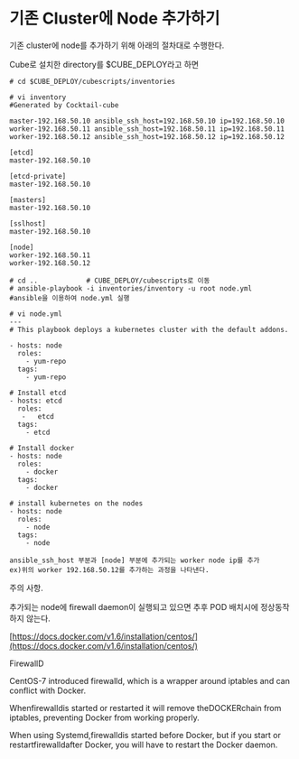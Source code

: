 # 기존 Cluster에 Node 추가하기

기존 cluster에 node를 추가하기 위해 아래의 절차대로 수행한다.

Cube로 설치한 directory를 $CUBE\_DEPLOY라고 하면

```
# cd $CUBE_DEPLOY/cubescripts/inventories

# vi inventory
#Generated by Cocktail-cube

master-192.168.50.10 ansible_ssh_host=192.168.50.10 ip=192.168.50.10
worker-192.168.50.11 ansible_ssh_host=192.168.50.11 ip=192.168.50.11
worker-192.168.50.12 ansible_ssh_host=192.168.50.12 ip=192.168.50.12

[etcd]
master-192.168.50.10

[etcd-private]
master-192.168.50.10

[masters]
master-192.168.50.10

[sslhost]
master-192.168.50.10

[node]                    
worker-192.168.50.11
worker-192.168.50.12

# cd ..            # CUBE_DEPLOY/cubescripts로 이동        
# ansible-playbook -i inventories/inventory -u root node.yml     #ansible을 이용하여 node.yml 실행

# vi node.yml
---
# This playbook deploys a kubernetes cluster with the default addons.

- hosts: node
  roles:
    - yum-repo
  tags:
    - yum-repo

# Install etcd
- hosts: etcd
  roles:
   -   etcd
  tags:
    - etcd

# Install docker
- hosts: node
  roles:
    - docker
  tags:
    - docker

# install kubernetes on the nodes
- hosts: node
  roles:
    - node
  tags:
    - node
```

```
ansible_ssh_host 부분과 [node] 부분에 추가되는 worker node ip를 추가
ex)위의 worker 192.168.50.12를 추가하는 과정을 나타낸다.
```

주의 사항.

추가되는 node에 firewall daemon이 실행되고 있으면 추후 POD 배치시에 정상동작하지 않는다.

[https://docs.docker.com/v1.6/installation/centos/](https://docs.docker.com/v1.6/installation/centos/)

FirewallD

CentOS-7 introduced firewalld, which is a wrapper around iptables and can conflict with Docker.

Whenfirewalldis started or restarted it will remove theDOCKERchain from iptables, preventing Docker from working properly.

When using Systemd,firewalldis started before Docker, but if you start or restartfirewalldafter Docker, you will have to restart the Docker daemon.

